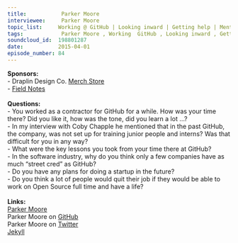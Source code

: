 ```yaml
--- 
title:           Parker Moore 
interviewee:     Parker Moore 
topic_list:     Working @ GitHub | Looking inward | Getting help | Mentorship | Interns & juniors | GitHub pages | Street cred | Key lessons | Open Source
tags:            Parker Moore , Working  GitHub , Looking inward , Getting help , Mentorship , Interns  juniors , GitHub pages , Street cred , Key lessons , Open Source
soundcloud_id:  198801287
date:           2015-04-01
episode_number: 84
---
```


<p class="show_notes_display"><b>Sponsors:<br></b>- Draplin Design Co. <a rel="nofollow" target="_blank" href="http://draplin.com/merch/">Merch Store</a><br>- <a rel="nofollow" target="_blank" href="http://fieldnotesbrand.com/">Field Notes</a><br><b><br>Questions:</b><br>- You worked as a contractor for GitHub for a while. How was your time there? Did you like it, how was the tone, did you learn a lot …?<br>- In my interview with Coby Chapple he mentioned that in the past GitHub, the company, was not set up for training junior people and interns? Was that difficult for you in any way?<br>- What were the key lessons you took from your time there at GitHub?<br>- In the software industry, why do you think only a few companies have as much “street cred” as GitHub?<br>- Do you have any plans for doing a startup in the future?<br>- Do you think a lot of people would quit their job if they would be able to work on Open Source full time and have a life?<br><b><br>Links:</b><br><a rel="nofollow" target="_blank" href="https://byparker.com/">Parker Moore</a><br>Parker Moore on <a rel="nofollow" target="_blank" href="https://github.com/parkr">GitHub</a><br>Parker Moore on <a rel="nofollow" target="_blank" href="https://twitter.com/parkr">Twitter</a><br><a rel="nofollow" target="_blank" href="http://jekyllrb.com/">Jekyll</a><br></p>
